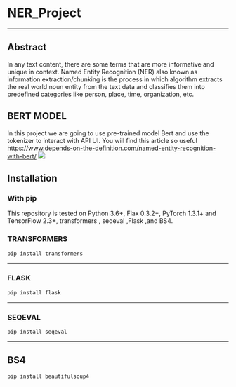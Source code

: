 # NER_Project
-----------------

## Abstract

In any text content, there are some terms that are more informative and unique in context. Named Entity Recognition (NER) also known as information extraction/chunking is the process in which algorithm extracts the real world noun entity from the text data and classifies them into predefined categories like person, place, time, organization, etc.

## BERT MODEL

In this project we are going to use pre-trained model Bert and use the tokenizer to interact with API UI.
You will find this article so useful https://www.depends-on-the-definition.com/named-entity-recognition-with-bert/
![](https://github.com/DorGetter/NER_Project/blob/main/bert-input-output.png)


## Installation

### With pip
This repository is tested on Python 3.6+, Flax 0.3.2+, PyTorch 1.3.1+ and TensorFlow 2.3+, transformers , seqeval ,Flask ,and BS4.

### TRANSFORMERS
```bash
pip install transformers
```
----------------
### FLASK
```bash
pip install flask
```
----------------
### SEQEVAL
```bash
pip install seqeval
```
----------------
## BS4
```bash
pip install beautifulsoup4

```
